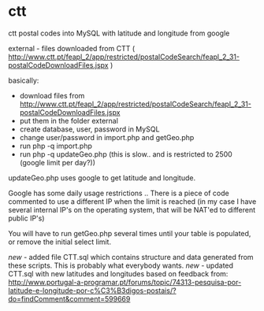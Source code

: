 ctt
===

ctt postal codes into MySQL with latitude and longitude from google


external - files downloaded from CTT ( http://www.ctt.pt/feapl_2/app/restricted/postalCodeSearch/feapl_2_31-postalCodeDownloadFiles.jspx )

basically:
- download files from http://www.ctt.pt/feapl_2/app/restricted/postalCodeSearch/feapl_2_31-postalCodeDownloadFiles.jspx
- put them in the folder external
- create database, user, password in MySQL
- change user/password in import.php and getGeo.php
- run php -q import.php
- run php -q updateGeo.php (this is slow.. and is restricted to 2500 (google limit per day?))

updateGeo.php uses google to get latitude and longitude.

Google has some daily usage restrictions ..
There is a piece of code commented to use a different IP when the limit is reached (in my case I have several internal IP's on the operating system, that will be NAT'ed to different public IP's)

You will have to run getGeo.php several times until your table is populated, or remove the initial select limit.


*new* - added file CTT.sql which contains structure and data generated from these scripts. This is probably what everybody wants.
*new* - updated CTT.sql with new latitudes and longitudes based on feedback from: http://www.portugal-a-programar.pt/forums/topic/74313-pesquisa-por-latitude-e-longitude-por-c%C3%B3digos-postais/?do=findComment&comment=599669
